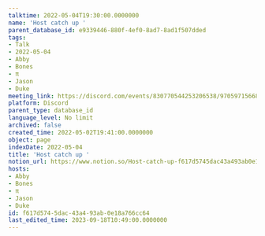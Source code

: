 ```yaml
---
talktime: 2022-05-04T19:30:00.0000000
name: 'Host catch up '
parent_database_id: e9339446-880f-4ef0-8ad7-8ad1f507dded
tags:
- Talk
- 2022-05-04
- Abby
- Bones
- π
- Jason
- Duke
meeting_link: https://discord.com/events/830770544253206538/970597156681568276
platform: Discord
parent_type: database_id
language_level: No limit
archived: false
created_time: 2022-05-02T19:41:00.0000000
object: page
indexDate: 2022-05-04
title: 'Host catch up '
notion_url: https://www.notion.so/Host-catch-up-f617d5745dac43a493ab0e18a766cc64
hosts:
- Abby
- Bones
- π
- Jason
- Duke
id: f617d574-5dac-43a4-93ab-0e18a766cc64
last_edited_time: 2023-09-18T10:49:00.0000000
---
```





